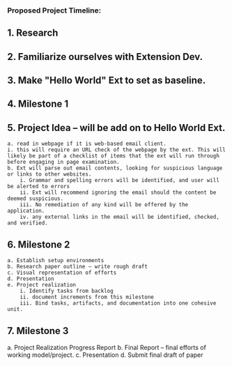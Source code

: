 ### Proposed Project Timeline:

## 1. Research

## 2. Familiarize ourselves with Extension Dev.

## 3.  Make "Hello World" Ext to set as baseline.

## 4. Milestone 1

## 5. Project Idea – will be add on to Hello World Ext.
	a. read in webpage if it is web-based email client.
    i. this will require an URL check of the webpage by the ext. This will likely be part of a checklist of items that the ext will run through before engaging in page examination.
	b. Ext will parse out email contents, looking for suspicious language or links to other websites.
		i. Grammar and spelling errors will be identified, and user will be alerted to errors
		ii. Ext will recommend ignoring the email should the content be deemed suspicious. 
		iii. No remediation of any kind will be offered by the application.
		iv. any external links in the email will be identified, checked, and verified. 

## 6. Milestone 2
	a. Establish setup environments
	b. Research paper outline – write rough draft
	c. Visual representation of efforts
	d. Presentation
	e. Project realization
		i. Identify tasks from backlog
		ii. document increments from this milestone
		iii. Bind tasks, artifacts, and documentation into one cohesive unit. 

## 7. Milestone 3

  a. Project Realization Progress Report
  b. Final Report – final efforts of working model/project. 
  c. Presentation
  d. Submit final draft of paper 
